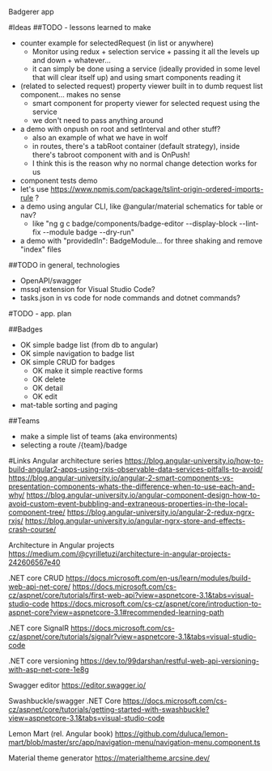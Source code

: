 Badgerer app

#Ideas
##TODO - lessons learned to make
 - counter example for selectedRequest (in list or anywhere)
	- Monitor using redux + selection service + passing it all the levels up and down + whatever...
	- it can simply be done using a service (ideally provided in some level that will clear itself up) and using smart components reading it
 - (related to selected request) property viewer built in to dumb request list component... makes no sense
	- smart component for property viewer for selected request using the service
	- we don't need to pass anything around
 - a demo with onpush on root and setInterval and other stuff?
	- also an example of what we have in wolf
	- in routes, there's a tabRoot container (default strategy), inside there's tabroot component with <router-outlet> and is OnPush!
	- I think this is the reason why no normal change detection works for us
 - component tests demo
 - let's use https://www.npmjs.com/package/tslint-origin-ordered-imports-rule ?
 - a demo using angular CLI, like @angular/material schematics for table or nav?
	- like "ng g c badge/components/badge-editor --display-block --lint-fix --module badge --dry-run"
 - a demo with "providedIn": BadgeModule... for three shaking and remove "index" files

##TODO in general, technologies
 - OpenAPI/swagger
 - mssql extension for Visual Studio Code?
 - tasks.json in vs code for node commands and dotnet commands?


#TODO - app. plan

##Badges
 - OK simple badge list (from db to angular)
 - OK simple navigation to badge list
 - OK simple CRUD for badges
	- OK make it simple reactive forms
	- OK delete
	- OK detail
	- OK edit
 - mat-table sorting and paging

##Teams
 - make a simple list of teams (aka environments)
 - selecting a route /{team}/badge


#Links
Angular architecture series
https://blog.angular-university.io/how-to-build-angular2-apps-using-rxjs-observable-data-services-pitfalls-to-avoid/
https://blog.angular-university.io/angular-2-smart-components-vs-presentation-components-whats-the-difference-when-to-use-each-and-why/
https://blog.angular-university.io/angular-component-design-how-to-avoid-custom-event-bubbling-and-extraneous-properties-in-the-local-component-tree/
https://blog.angular-university.io/angular-2-redux-ngrx-rxjs/
https://blog.angular-university.io/angular-ngrx-store-and-effects-crash-course/

Architecture in Angular projects
https://medium.com/@cyrilletuzi/architecture-in-angular-projects-242606567e40

.NET core CRUD
https://docs.microsoft.com/en-us/learn/modules/build-web-api-net-core/
https://docs.microsoft.com/cs-cz/aspnet/core/tutorials/first-web-api?view=aspnetcore-3.1&tabs=visual-studio-code
https://docs.microsoft.com/cs-cz/aspnet/core/introduction-to-aspnet-core?view=aspnetcore-3.1#recommended-learning-path

.NET core SignalR
https://docs.microsoft.com/cs-cz/aspnet/core/tutorials/signalr?view=aspnetcore-3.1&tabs=visual-studio-code

.NET core versioning
https://dev.to/99darshan/restful-web-api-versioning-with-asp-net-core-1e8g

Swagger editor
https://editor.swagger.io/

Swashbuckle/swagger .NET Core
https://docs.microsoft.com/cs-cz/aspnet/core/tutorials/getting-started-with-swashbuckle?view=aspnetcore-3.1&tabs=visual-studio-code

Lemon Mart (rel. Angular book)
https://github.com/duluca/lemon-mart/blob/master/src/app/navigation-menu/navigation-menu.component.ts


Material theme generator
https://materialtheme.arcsine.dev/
